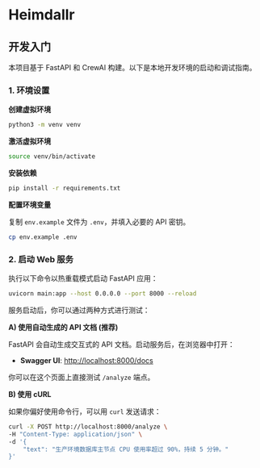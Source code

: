 # Heimdallr

## 开发入门

本项目基于 FastAPI 和 CrewAI 构建。以下是本地开发环境的启动和调试指南。

### 1. 环境设置

**创建虚拟环境**

```bash
python3 -m venv venv
```

**激活虚拟环境**

```bash
source venv/bin/activate
```

**安装依赖**

```bash
pip install -r requirements.txt
```

**配置环境变量**

复制 `env.example` 文件为 `.env`，并填入必要的 API 密钥。

```bash
cp env.example .env
```

### 2. 启动 Web 服务

执行以下命令以热重载模式启动 FastAPI 应用：

```bash
uvicorn main:app --host 0.0.0.0 --port 8000 --reload
```

服务启动后，你可以通过两种方式进行测试：

**A) 使用自动生成的 API 文档 (推荐)**

FastAPI 会自动生成交互式的 API 文档。启动服务后，在浏览器中打开：

- **Swagger UI**: [http://localhost:8000/docs](http://localhost:8000/docs)

你可以在这个页面上直接测试 `/analyze` 端点。

**B) 使用 cURL**

如果你偏好使用命令行，可以用 `curl` 发送请求：

```bash
curl -X POST http://localhost:8000/analyze \
-H "Content-Type: application/json" \
-d '{
    "text": "生产环境数据库主节点 CPU 使用率超过 90%，持续 5 分钟。"
}'
```